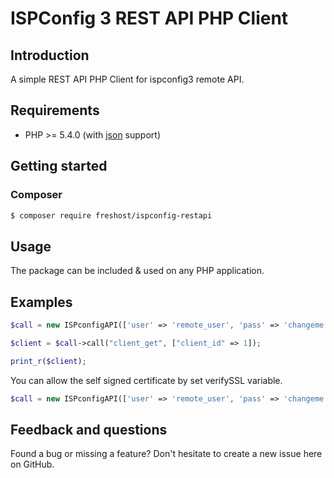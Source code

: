 # ISPConfig 3 REST API PHP Client

## Introduction

A simple REST API PHP Client for ispconfig3 remote API.

## Requirements

* PHP >= 5.4.0 (with [json](https://www.php.net/manual/en/json.installation.php) support)

## Getting started

### Composer

```bash
$ composer require freshost/ispconfig-restapi
```

## Usage

The package can be included & used on any PHP application.

## Examples

``` php
$call = new ISPconfigAPI(['user' => 'remote_user', 'pass' => 'changeme', 'url' => 'https://ispconfig.local:8080']);

$client = $call->call("client_get", ["client_id" => 1]);

print_r($client);
```

You can allow the self signed certificate by set verifySSL variable.

``` php
$call = new ISPconfigAPI(['user' => 'remote_user', 'pass' => 'changeme', 'url' => 'https://ispconfig.local:8080', 'verifySSL' => false]);
```

## Feedback and questions

Found a bug or missing a feature? Don't hesitate to create a new issue here on GitHub.